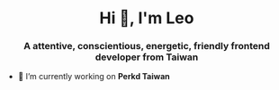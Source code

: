 <h1 align="center">Hi 👋, I'm Leo</h1>
<h3 align="center">A attentive, conscientious, energetic, friendly frontend developer from Taiwan</h3>

<!--
<p align="left"> <img src="https://komarev.com/ghpvc/?username=leochen0818" alt="leochen0818" /> </p>
-->

- 🔭 I’m currently working on **Perkd Taiwan**

<!--
<p align="left"><img src="https://devicons.github.io/devicon/devicon.git/icons/angularjs/angularjs-original.svg" alt="angularjs" width="20" height="20"/> <img src="https://devicons.github.io/devicon/devicon.git/icons/html5/html5-original-wordmark.svg" alt="html5" width="20" height="20"/> <img src="https://devicons.github.io/devicon/devicon.git/icons/javascript/javascript-original.svg" alt="javascript" width="20" height="20"/> <img src="https://devicons.github.io/devicon/devicon.git/icons/typescript/typescript-original.svg" alt="typescript" width="20" height="20"/></p><p align="center"> <img src="https://github-readme-stats.vercel.app/api?username=leochen0818&show_icons=true" alt="leochen0818" /> </p>
-->

<!--
<p align="center">
<a href="https://dev.to/leochen0818" target="blank"><img align="center" src="https://cdn.jsdelivr.net/npm/simple-icons@3.0.1/icons/dev-dot-to.svg" alt="leochen0818" height="20" width="20" /></a>
</p>
-->

<!--
**leochen0818/leochen0818** is a ✨ _special_ ✨ repository because its `README.md` (this file) appears on your GitHub profile.

Here are some ideas to get you started:

- 🔭 I’m currently working on ...
- 🌱 I’m currently learning ...
- 👯 I’m looking to collaborate on ...
- 🤔 I’m looking for help with ...
- 💬 Ask me about ...
- 📫 How to reach me: ...
- 😄 Pronouns: ...
- ⚡ Fun fact: ...
-->
